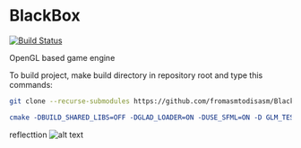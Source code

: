 # BlackBox 
[![Build Status](https://travis-ci.org/fromasmtodisasm/BlackBox.svg?branch=master)](https://travis-ci.org/fromasmtodisasm/BlackBox)

OpenGL based game engine

To build project, make build directory in repository root
and type this commands:

```bash
git clone --recurse-submodules https://github.com/fromasmtodisasm/BlackBox
```

```cmake
cmake -DBUILD_SHARED_LIBS=OFF -DGLAD_LOADER=ON -DUSE_SFML=ON -D GLM_TEST_ENABLE=OFF ${CMAKE_SOURCE_DIR}
```

reflecttion
![alt text](https://raw.githubusercontent.com/fromasmtodisasm/BlackBox/develop/screen_shots/reflect.png)
